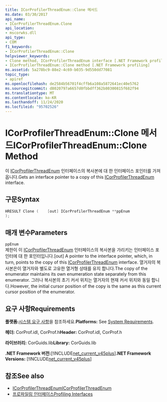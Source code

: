 ```yaml
---
title: ICorProfilerThreadEnum::Clone 메서드
ms.date: 03/30/2017
api_name:
- ICorProfilerThreadEnum.Clone
api_location:
- mscorwks.dll
api_type:
- COM
f1_keywords:
- ICorProfilerThreadEnum::Clone
helpviewer_keywords:
- Clone method, ICorProfilerThreadEnum interface [.NET Framework profiling]
- ICorProfilerThreadEnum::Clone method [.NET Framework profiling]
ms.assetid: 5a278bc9-88e2-4c69-b035-9d550dd77081
topic_type:
- apiref
ms.openlocfilehash: de2584b56701f4cffb6a108a5872641ec40e5762
ms.sourcegitcommit: d8020797a6657d0fbbdff362b80300815f682f94
ms.translationtype: MT
ms.contentlocale: ko-KR
ms.lasthandoff: 11/24/2020
ms.locfileid: "95702526"
---
```

# <a name="icorprofilerthreadenumclone-method"></a><span data-ttu-id="3f4bf-102">ICorProfilerThreadEnum::Clone 메서드</span><span class="sxs-lookup"><span data-stu-id="3f4bf-102">ICorProfilerThreadEnum::Clone Method</span></span>

<span data-ttu-id="3f4bf-103">이 [ICorProfilerThreadEnum](icorprofilerthreadenum-interface.md) 인터페이스의 복사본에 대 한 인터페이스 포인터를 가져옵니다.</span><span class="sxs-lookup"><span data-stu-id="3f4bf-103">Gets an interface pointer to a copy of this [ICorProfilerThreadEnum](icorprofilerthreadenum-interface.md) interface.</span></span>  
  
## <a name="syntax"></a><span data-ttu-id="3f4bf-104">구문</span><span class="sxs-lookup"><span data-stu-id="3f4bf-104">Syntax</span></span>  
  
```cpp  
HRESULT Clone (    [out] ICorProfilerThreadEnum **ppEnum  
);  
```  
  
## <a name="parameters"></a><span data-ttu-id="3f4bf-105">매개 변수</span><span class="sxs-lookup"><span data-stu-id="3f4bf-105">Parameters</span></span>  

 `ppEnum`  
 <span data-ttu-id="3f4bf-106">제한이 이 [ICorProfilerThreadEnum](icorprofilerthreadenum-interface.md) 인터페이스의 복사본을 가리키는 인터페이스 포인터에 대 한 포인터입니다.</span><span class="sxs-lookup"><span data-stu-id="3f4bf-106">[out] A pointer to the interface pointer, which, in turn, points to the copy of this [ICorProfilerThreadEnum](icorprofilerthreadenum-interface.md) interface.</span></span> <span data-ttu-id="3f4bf-107">열거자의 복사본은이 열거자와 별도로 고유한 열거형 상태를 유지 합니다.</span><span class="sxs-lookup"><span data-stu-id="3f4bf-107">The copy of the enumerator maintains its own enumeration state separately from this enumerator.</span></span> <span data-ttu-id="3f4bf-108">그러나 복사본의 초기 커서 위치는 열거자의 현재 커서 위치와 동일 합니다.</span><span class="sxs-lookup"><span data-stu-id="3f4bf-108">However, the initial cursor position of the copy is the same as this current cursor position of the enumerator.</span></span>  
  
## <a name="requirements"></a><span data-ttu-id="3f4bf-109">요구 사항</span><span class="sxs-lookup"><span data-stu-id="3f4bf-109">Requirements</span></span>  

 <span data-ttu-id="3f4bf-110">**플랫폼:**[시스템 요구 사항](../../get-started/system-requirements.md)을 참조하세요.</span><span class="sxs-lookup"><span data-stu-id="3f4bf-110">**Platforms:** See [System Requirements](../../get-started/system-requirements.md).</span></span>  
  
 <span data-ttu-id="3f4bf-111">**헤더:** CorProf.idl, CorProf.h</span><span class="sxs-lookup"><span data-stu-id="3f4bf-111">**Header:** CorProf.idl, CorProf.h</span></span>  
  
 <span data-ttu-id="3f4bf-112">**라이브러리:** CorGuids.lib</span><span class="sxs-lookup"><span data-stu-id="3f4bf-112">**Library:** CorGuids.lib</span></span>  
  
 <span data-ttu-id="3f4bf-113">**.NET Framework 버전:**[!INCLUDE[net_current_v45plus](../../../../includes/net-current-v45plus-md.md)]</span><span class="sxs-lookup"><span data-stu-id="3f4bf-113">**.NET Framework Versions:** [!INCLUDE[net_current_v45plus](../../../../includes/net-current-v45plus-md.md)]</span></span>  
  
## <a name="see-also"></a><span data-ttu-id="3f4bf-114">참조</span><span class="sxs-lookup"><span data-stu-id="3f4bf-114">See also</span></span>

- [<span data-ttu-id="3f4bf-115">ICorProfilerThreadEnum</span><span class="sxs-lookup"><span data-stu-id="3f4bf-115">ICorProfilerThreadEnum</span></span>](icorprofilerthreadenum-interface.md)
- [<span data-ttu-id="3f4bf-116">프로파일링 인터페이스</span><span class="sxs-lookup"><span data-stu-id="3f4bf-116">Profiling Interfaces</span></span>](profiling-interfaces.md)
